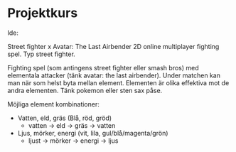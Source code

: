 # Projektkurs
Ide: 

Street fighter x Avatar: The Last Airbender 
2D online multiplayer fighting spel. Typ street fighter. 

Fighting spel (som antingens street fighter eller smash bros) med elementala attacker (tänk avatar: the last airbender).
Under matchen kan man när som helst byta mellan element.
Elementen är olika effektiva mot de andra elementen. Tänk pokemon eller sten sax påse.

Möjliga element kombinationer:
- Vatten, eld, gräs (Blå, röd, gröd)
    - vatten -> eld -> gräs -> vatten
- Ljus, mörker, energi (vit, lila, gul/blå/magenta/grön)
    - ljust -> mörker -> energi -> ljus

